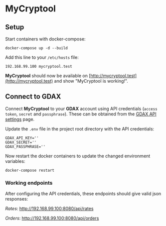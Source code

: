 # MyCryptool

## Setup

Start containers with docker-compose:
```
docker-compose up -d --build
```

Add this line to your ``/etc/hosts`` file:
```
192.168.99.100 mycryptool.test
```

__MyCryptool__ should now be available on [http://mycryptool.test](http://mycryptool.test) and show "MyCryptool is working!".

## Connect to GDAX

Connect __MyCryptool__ to your __GDAX__ account using API credentials (``access token``, ``secret`` and ``passphrase``).
These can be obtained from the [GDAX API settings](https://www.gdax.com/settings/api) page.

Update the ``.env`` file in the project root directory with the API credentials:

```
GDAX_API_KEY=''
GDAX_SECRET=''
GDAX_PASSPHRASE=''
```

Now restart the docker containers to update the changed environment variables:

```
docker-compose restart
```

### Working endpoints

After configuring the API credentials, these endpoints should give valid json responses:

_Rates_: http://192.168.99.100:8080/api/rates

_Orders_: http://192.168.99.100:8080/api/orders

